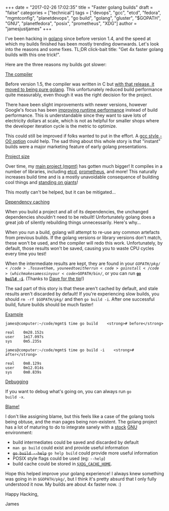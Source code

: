 +++
date = "2017-02-26 17:02:35"
title = "Faster golang builds"
draft = "false"
categories = ["technical"]
tags = ["devops", "gcc", "etcd", "fedora", "mgmtconfig", "planetdevops", "go build", "golang", "gluster", "$GOPATH", "GNU", "planetfedora", "posix", "prometheus", "XDG"]
author = "jamesjustjames"
+++

I've been hacking in <a href="https://en.wikipedia.org/wiki/Golang">golang</a> since before version 1.4, and the speed at which my builds finished has been mostly trending downwards. Let's look into the reasons and some fixes. TL;DR click-bait title: "Get 4x faster golang builds with this one trick!".

Here are the three reasons my builds got slower:

<span style="text-decoration:underline;">The compiler</span>

Before version 1.5, the compiler was written in C but <a href="https://golang.org/doc/go1.5#c">with that release, it moved to being pure golang</a>. This unfortunately reduced build performance quite measurably, even though it was the right decision for the project.

There have been slight improvements with newer versions, however Google's focus has been <a href="https://golang.org/doc/go1.7#compiler">improving runtime performance</a> instead of build performance. This is understandable since they want to save lots of electricity dollars at scale, which is not as helpful for smaller shops where the developer iteration cycle is the metric to optimize.

This could still be improved if folks wanted to put in the effort. A <a href="https://gcc.gnu.org/onlinedocs/gcc/Optimize-Options.html#Optimize-Options">gcc style -O0 option</a> could help. The sad thing about this whole story is that "instant" builds were a major marketing feature of early golang presentations.

<span style="text-decoration:underline;">Project size</span>

Over time, my <a href="https://github.com/purpleidea/mgmt/">main project (mgmt)</a> has gotten much bigger! It compiles in a number of libraries, including <a href="https://github.com/coreos/etcd">etcd</a>, <a href="https://github.com/prometheus/prometheus/">prometheus</a>, and more! This naturally increases build time and is a mostly unavoidable consequence of building cool things and <a href="https://en.wikipedia.org/wiki/Standing_on_the_shoulders_of_giants">standing on giants</a>!

This mostly can't be helped, but it can be mitigated...

<span style="text-decoration:underline;">Dependency caching</span>

When you build a project and all of its dependencies, the unchanged dependencies shouldn't need to be rebuilt! Unfortunately golang does a great job of silently rebuilding things unnecessarily. Here's why...

When you run a build, golang will attempt to re-use any common artefacts from previous builds. If the golang versions or library versions don't match, these won't be used, and the compiler will redo this work. Unfortunately, by default, those results won't be saved, causing you to waste CPU cycles every time you test!

When the intermediate results are kept, they are found in your <code>$GOPATH/pkg/</code>. To save them, you need to either run <code>go install</code> (which makes a mess in your <code>$GOPATH/bin/</code>, or you can run <strong><a href="https://github.com/purpleidea/mgmt/commit/46c6d6f6565a5e01c4fc3d7249f87a1a6a487ab8"><code>go build -i</code></a></strong>. (Thanks to <a href="https://twitter.com/davecheney/status/835772875139244032">Dave for the tip</a>!)

The sad part of this story is that these aren't cached by default, and stale results aren't discarded by default! If you're experiencing slow builds, you should <code>rm -rf $GOPATH/pkg/</code> and then <code>go build -i</code>. After one successful build, future builds should be much faster!

<span style="text-decoration:underline;">Example</span>

```
james@computer:~/code/mgmt$ time go build    <strong># before</strong>

real    0m28.152s
user    1m17.097s
sys     0m5.235s

james@computer:~/code/mgmt$ time go build -i    <strong># after</strong>

real    0m8.129s
user    0m12.014s
sys     0m0.839s
```
<span style="text-decoration:underline;">Debugging</span>

If you want to debug what's going on, you can always run <code>go build -x</code>.

<span style="text-decoration:underline;">Blame!</span>

I don't like assigning blame, but this feels like a case of the golang tools being obtuse, and the man pages being non-existent. The golang project has a lot of maturing to do to integrate sanely with a <a href="https://fedoraproject.org/">stock</a> <a href="https://www.gnu.org/">GNU</a> environment:

<ul>
    <li>build intermediates could be saved and discarded by default</li>
    <li><code>man go build</code> could exist and provide useful information</li>
    <li><del><code>go build --help</code></del> <code>go help build</code> could provide more useful information</li>
    <li>POSIX style flags could be used (eg: <code>--help</code>)</li>
    <li>build cache could be stored in <a href="https://standards.freedesktop.org/basedir-spec/basedir-spec-latest.html#variables"><code>$XDG_CACHE_HOME</code></a>.</li>
</ul>

Hope this helped improve your golang experience! I always knew something was going in in <code>$GOPATH/pkg/</code>, but I think it's pretty absurd that I only fully understood it now. My builds are about 4x faster now. :)

Happy Hacking,

James

